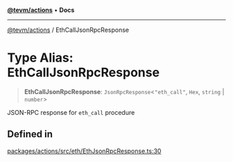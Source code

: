[**@tevm/actions**](../README.md) • **Docs**

***

[@tevm/actions](../globals.md) / EthCallJsonRpcResponse

# Type Alias: EthCallJsonRpcResponse

> **EthCallJsonRpcResponse**: `JsonRpcResponse`\<`"eth_call"`, `Hex`, `string` \| `number`\>

JSON-RPC response for `eth_call` procedure

## Defined in

[packages/actions/src/eth/EthJsonRpcResponse.ts:30](https://github.com/evmts/tevm-monorepo/blob/main/packages/actions/src/eth/EthJsonRpcResponse.ts#L30)

